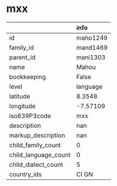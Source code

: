 # mxx
|                      | info     |
|:---------------------|:---------|
| id                   | maho1249 |
| family_id            | mand1469 |
| parent_id            | mani1303 |
| name                 | Mahou    |
| bookkeeping          | False    |
| level                | language |
| latitude             | 8.3548   |
| longitude            | -7.57109 |
| iso639P3code         | mxx      |
| description          | nan      |
| markup_description   | nan      |
| child_family_count   | 0        |
| child_language_count | 0        |
| child_dialect_count  | 5        |
| country_ids          | CI GN    |